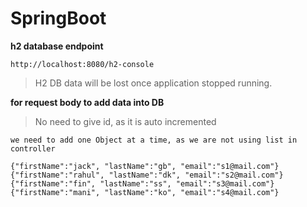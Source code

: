 # SpringBoot


**h2 database endpoint**
```
http://localhost:8080/h2-console

```
> H2 DB data will be lost once application stopped running.

**for request body to add data into DB** 
>No need to give id, as it is auto incremented
```
we need to add one Object at a time, as we are not using list in controller

{"firstName":"jack", "lastName":"gb", "email":"s1@mail.com"}
{"firstName":"rahul", "lastName":"dk", "email":"s2@mail.com"}
{"firstName":"fin", "lastName":"ss", "email":"s3@mail.com"}
{"firstName":"mani", "lastName":"ko", "email":"s4@mail.com"}
```
